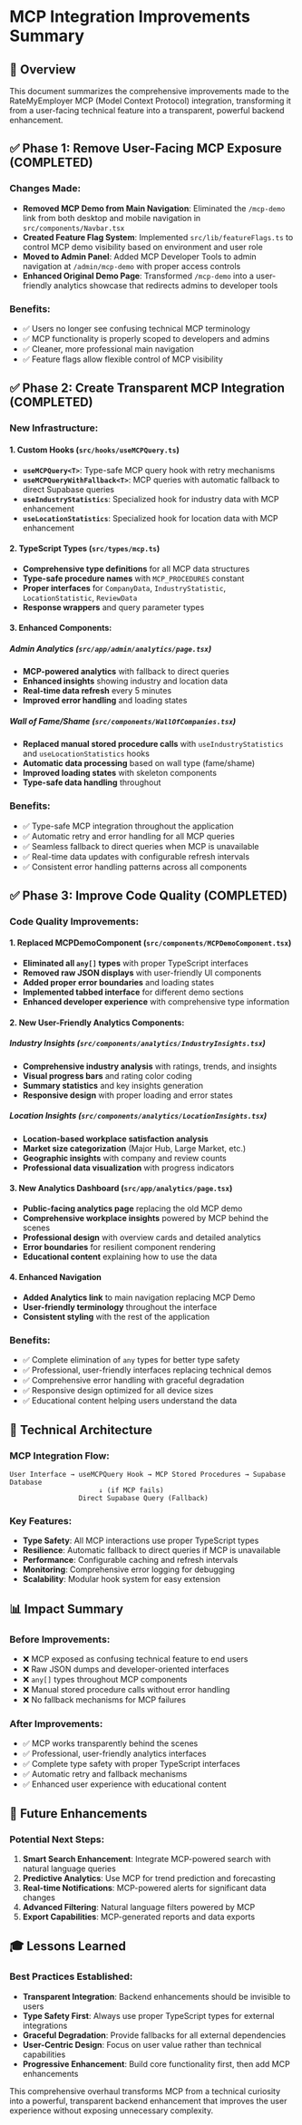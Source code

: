 # MCP Integration Improvements Summary

## 🎯 Overview

This document summarizes the comprehensive improvements made to the RateMyEmployer MCP (Model Context Protocol) integration, transforming it from a user-facing technical feature into a transparent, powerful backend enhancement.

## ✅ Phase 1: Remove User-Facing MCP Exposure (COMPLETED)

### Changes Made:
- **Removed MCP Demo from Main Navigation**: Eliminated the `/mcp-demo` link from both desktop and mobile navigation in `src/components/Navbar.tsx`
- **Created Feature Flag System**: Implemented `src/lib/featureFlags.ts` to control MCP demo visibility based on environment and user role
- **Moved to Admin Panel**: Added MCP Developer Tools to admin navigation at `/admin/mcp-demo` with proper access controls
- **Enhanced Original Demo Page**: Transformed `/mcp-demo` into a user-friendly analytics showcase that redirects admins to developer tools

### Benefits:
- ✅ Users no longer see confusing technical MCP terminology
- ✅ MCP functionality is properly scoped to developers and admins
- ✅ Cleaner, more professional main navigation
- ✅ Feature flags allow flexible control of MCP visibility

## ✅ Phase 2: Create Transparent MCP Integration (COMPLETED)

### New Infrastructure:

#### 1. Custom Hooks (`src/hooks/useMCPQuery.ts`)
- **`useMCPQuery<T>`**: Type-safe MCP query hook with retry mechanisms
- **`useMCPQueryWithFallback<T>`**: MCP queries with automatic fallback to direct Supabase queries
- **`useIndustryStatistics`**: Specialized hook for industry data with MCP enhancement
- **`useLocationStatistics`**: Specialized hook for location data with MCP enhancement

#### 2. TypeScript Types (`src/types/mcp.ts`)
- **Comprehensive type definitions** for all MCP data structures
- **Type-safe procedure names** with `MCP_PROCEDURES` constant
- **Proper interfaces** for `CompanyData`, `IndustryStatistic`, `LocationStatistic`, `ReviewData`
- **Response wrappers** and query parameter types

#### 3. Enhanced Components:

##### Admin Analytics (`src/app/admin/analytics/page.tsx`)
- **MCP-powered analytics** with fallback to direct queries
- **Enhanced insights** showing industry and location data
- **Real-time data refresh** every 5 minutes
- **Improved error handling** and loading states

##### Wall of Fame/Shame (`src/components/WallOfCompanies.tsx`)
- **Replaced manual stored procedure calls** with `useIndustryStatistics` and `useLocationStatistics` hooks
- **Automatic data processing** based on wall type (fame/shame)
- **Improved loading states** with skeleton components
- **Type-safe data handling** throughout

### Benefits:
- ✅ Type-safe MCP integration throughout the application
- ✅ Automatic retry and error handling for all MCP queries
- ✅ Seamless fallback to direct queries when MCP is unavailable
- ✅ Real-time data updates with configurable refresh intervals
- ✅ Consistent error handling patterns across all components

## ✅ Phase 3: Improve Code Quality (COMPLETED)

### Code Quality Improvements:

#### 1. Replaced MCPDemoComponent (`src/components/MCPDemoComponent.tsx`)
- **Eliminated all `any[]` types** with proper TypeScript interfaces
- **Removed raw JSON displays** with user-friendly UI components
- **Added proper error boundaries** and loading states
- **Implemented tabbed interface** for different demo sections
- **Enhanced developer experience** with comprehensive type information

#### 2. New User-Friendly Analytics Components:

##### Industry Insights (`src/components/analytics/IndustryInsights.tsx`)
- **Comprehensive industry analysis** with ratings, trends, and insights
- **Visual progress bars** and rating color coding
- **Summary statistics** and key insights generation
- **Responsive design** with proper loading and error states

##### Location Insights (`src/components/analytics/LocationInsights.tsx`)
- **Location-based workplace satisfaction analysis**
- **Market size categorization** (Major Hub, Large Market, etc.)
- **Geographic insights** with company and review counts
- **Professional data visualization** with progress indicators

#### 3. New Analytics Dashboard (`src/app/analytics/page.tsx`)
- **Public-facing analytics page** replacing the old MCP demo
- **Comprehensive workplace insights** powered by MCP behind the scenes
- **Professional design** with overview cards and detailed analytics
- **Error boundaries** for resilient component rendering
- **Educational content** explaining how to use the data

#### 4. Enhanced Navigation
- **Added Analytics link** to main navigation replacing MCP Demo
- **User-friendly terminology** throughout the interface
- **Consistent styling** with the rest of the application

### Benefits:
- ✅ Complete elimination of `any` types for better type safety
- ✅ Professional, user-friendly interfaces replacing technical demos
- ✅ Comprehensive error handling with graceful degradation
- ✅ Responsive design optimized for all device sizes
- ✅ Educational content helping users understand the data

## 🔧 Technical Architecture

### MCP Integration Flow:
```
User Interface → useMCPQuery Hook → MCP Stored Procedures → Supabase Database
                      ↓ (if MCP fails)
                 Direct Supabase Query (Fallback)
```

### Key Features:
- **Type Safety**: All MCP interactions use proper TypeScript types
- **Resilience**: Automatic fallback to direct queries if MCP is unavailable
- **Performance**: Configurable caching and refresh intervals
- **Monitoring**: Comprehensive error logging for debugging
- **Scalability**: Modular hook system for easy extension

## 📊 Impact Summary

### Before Improvements:
- ❌ MCP exposed as confusing technical feature to end users
- ❌ Raw JSON dumps and developer-oriented interfaces
- ❌ `any[]` types throughout MCP components
- ❌ Manual stored procedure calls without error handling
- ❌ No fallback mechanisms for MCP failures

### After Improvements:
- ✅ MCP works transparently behind the scenes
- ✅ Professional, user-friendly analytics interfaces
- ✅ Complete type safety with proper TypeScript interfaces
- ✅ Automatic retry and fallback mechanisms
- ✅ Enhanced user experience with educational content

## 🚀 Future Enhancements

### Potential Next Steps:
1. **Smart Search Enhancement**: Integrate MCP-powered search with natural language queries
2. **Predictive Analytics**: Use MCP for trend prediction and forecasting
3. **Real-time Notifications**: MCP-powered alerts for significant data changes
4. **Advanced Filtering**: Natural language filters powered by MCP
5. **Export Capabilities**: MCP-generated reports and data exports

## 🎓 Lessons Learned

### Best Practices Established:
- **Transparent Integration**: Backend enhancements should be invisible to users
- **Type Safety First**: Always use proper TypeScript types for external integrations
- **Graceful Degradation**: Provide fallbacks for all external dependencies
- **User-Centric Design**: Focus on user value rather than technical capabilities
- **Progressive Enhancement**: Build core functionality first, then add MCP enhancements

This comprehensive overhaul transforms MCP from a technical curiosity into a powerful, transparent backend enhancement that improves the user experience without exposing unnecessary complexity.
